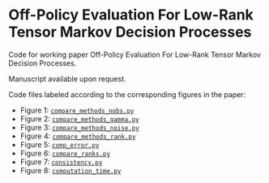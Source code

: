 # Off-Policy Evaluation For Low-Rank Tensor Markov Decision Processes

Code for working paper Off-Policy Evaluation For Low-Rank Tensor Markov Decision Processes.

Manuscript available upon request.

Code files labeled according to the corresponding figures in the paper: 

- Figure 1: [`compare_methods_nobs.py`](https://github.com/pratik-r/tensor-rl/blob/main/compare_methods_nobs.py)
- Figure 2: [`compare_methods_gamma.py`](https://github.com/pratik-r/tensor-rl/blob/main/compare_methods_gamma.py)
- Figure 3: [`compare_methods_noise.py`](https://github.com/pratik-r/tensor-rl/blob/main/compare_methods_noise.py)
- Figure 4: [`compare_methods_rank.py`](https://github.com/pratik-r/tensor-rl/blob/main/compare_methods_rank.py)
- Figure 5: [`comp_error.py`](https://github.com/pratik-r/tensor-rl/blob/main/comp_error.py)
- Figure 6: [`compare_ranks.py`](https://github.com/pratik-r/tensor-rl/blob/main/compare_ranks.py)
- Figure 7: [`consistency.py`](https://github.com/pratik-r/tensor-rl/blob/main/consistency.py)
- Figure 8: [`computation_time.py`](https://github.com/pratik-r/tensor-rl/blob/main/computation_time.py)
